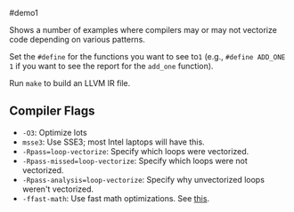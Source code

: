 #demo1

Shows a number of examples where compilers may or may not vectorize code
depending on various patterns.

Set the `#define` for the functions you want to see to`1` (e.g., `#define
ADD_ONE 1` if you want to see the report for the `add_one` function).

Run `make` to build an LLVM IR file.

## Compiler Flags

* `-O3`: Optimize lots
* `msse3`: Use SSE3; most Intel laptops will have this.
* `-Rpass=loop-vectorize`: Specify which loops were vectorized.
* `-Rpass-missed=loop-vectorize`: Specify which loops were not vectorized.
* `-Rpass-analysis=loop-vectorize`: Specify why unvectorized loops weren't vectorized.
* `-ffast-math`: Use fast math optimizations. See [this](http://stackoverflow.com/questions/7420665/what-does-gccs-ffast-math-actually-do).
